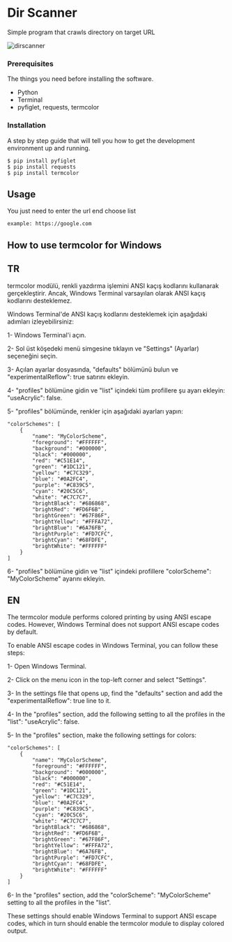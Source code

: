 # Dir Scanner

Simple program that crawls directory on target URL

![dirscanner](https://user-images.githubusercontent.com/32311900/220100596-ddc07732-e271-4878-bd40-1cae9d65fff4.png)

### Prerequisites

The things you need before installing the software.

* Python
* Terminal
* pyfiglet, requests, termcolor

### Installation

A step by step guide that will tell you how to get the development environment up and running.

```
$ pip install pyfiglet
$ pip install requests
$ pip install termcolor
```

## Usage

You just need to enter the url end choose list

```
example: https://google.com
```

## How to use termcolor for Windows

## TR

termcolor modülü, renkli yazdırma işlemini ANSI kaçış kodlarını kullanarak gerçekleştirir. Ancak, Windows Terminal varsayılan olarak ANSI kaçış kodlarını desteklemez.

Windows Terminal'de ANSI kaçış kodlarını desteklemek için aşağıdaki adımları izleyebilirsiniz:

1- Windows Terminal'i açın.

2- Sol üst köşedeki menü simgesine tıklayın ve "Settings" (Ayarlar) seçeneğini seçin.

3- Açılan ayarlar dosyasında, "defaults" bölümünü bulun ve "experimentalReflow": true satırını ekleyin.

4- "profiles" bölümüne gidin ve "list" içindeki tüm profillere şu ayarı ekleyin: "useAcrylic": false.

5- "profiles" bölümünde, renkler için aşağıdaki ayarları yapın:

```
"colorSchemes": [
    {
        "name": "MyColorScheme",
        "foreground": "#FFFFFF",
        "background": "#000000",
        "black": "#000000",
        "red": "#C51E14",
        "green": "#1DC121",
        "yellow": "#C7C329",
        "blue": "#0A2FC4",
        "purple": "#C839C5",
        "cyan": "#20C5C6",
        "white": "#C7C7C7",
        "brightBlack": "#686868",
        "brightRed": "#FD6F6B",
        "brightGreen": "#67F86F",
        "brightYellow": "#FFFA72",
        "brightBlue": "#6A76FB",
        "brightPurple": "#FD7CFC",
        "brightCyan": "#68FDFE",
        "brightWhite": "#FFFFFF"
    }
]
```

6- "profiles" bölümüne gidin ve "list" içindeki profillere "colorScheme": "MyColorScheme" ayarını ekleyin.

## EN

The termcolor module performs colored printing by using ANSI escape codes. However, Windows Terminal does not support ANSI escape codes by default.

To enable ANSI escape codes in Windows Terminal, you can follow these steps:

1- Open Windows Terminal.

2- Click on the menu icon in the top-left corner and select "Settings".

3- In the settings file that opens up, find the "defaults" section and add the "experimentalReflow": true line to it.

4- In the "profiles" section, add the following setting to all the profiles in the "list": "useAcrylic": false.

5- In the "profiles" section, make the following settings for colors:

```
"colorSchemes": [
    {
        "name": "MyColorScheme",
        "foreground": "#FFFFFF",
        "background": "#000000",
        "black": "#000000",
        "red": "#C51E14",
        "green": "#1DC121",
        "yellow": "#C7C329",
        "blue": "#0A2FC4",
        "purple": "#C839C5",
        "cyan": "#20C5C6",
        "white": "#C7C7C7",
        "brightBlack": "#686868",
        "brightRed": "#FD6F6B",
        "brightGreen": "#67F86F",
        "brightYellow": "#FFFA72",
        "brightBlue": "#6A76FB",
        "brightPurple": "#FD7CFC",
        "brightCyan": "#68FDFE",
        "brightWhite": "#FFFFFF"
    }
]
```

6- In the "profiles" section, add the "colorScheme": "MyColorScheme" setting to all the profiles in the "list".

These settings should enable Windows Terminal to support ANSI escape codes, which in turn should enable the termcolor module to display colored output.

